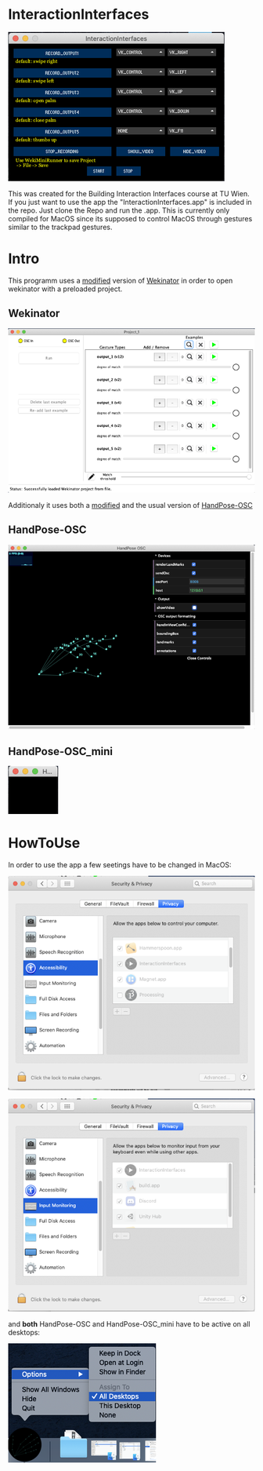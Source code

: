 # InteractionInterfaces
![alt text](https://github.com/flurputzer/InteractionInterfaces/blob/main/Screenshots/MainGui.png?raw=true)

This was created for the Building Interaction Interfaces course at TU Wien.
If you just want to use the app the "InteractionInterfaces.app" is included in the repo. Just clone the Repo and run the .app. This is currently only compiled for MacOS since its supposed to control MacOS through gestures similar to the trackpad gestures.

# Intro
This programm uses a [modified](https://github.com/brannondorsey/wekimini) version of [Wekinator](http://www.wekinator.org/) in order to open wekinator with a preloaded project.

## Wekinator
![alt text](https://github.com/flurputzer/InteractionInterfaces/blob/main/Screenshots/Wekinator.png)

Additionaly it uses both a [modified](https://yoyling.herokuapp.com/https/github.com/gonski/HandPose-OSC) and the usual version of [HandPose-OSC](https://github.com/faaip/HandPose-OSC)


## HandPose-OSC
![alt text](https://github.com/flurputzer/InteractionInterfaces/blob/main/Screenshots/HandPoseLarge.png)

## HandPose-OSC_mini
![alt text](https://github.com/flurputzer/InteractionInterfaces/blob/main/Screenshots/HandPoseSmall.png)

# HowToUse
In order to use the app a few seetings have to be changed in MacOS:

![alt text](https://github.com/flurputzer/InteractionInterfaces/blob/main/Screenshots/Settings1.png)

![alt text](https://github.com/flurputzer/InteractionInterfaces/blob/main/Screenshots/Settings2.png)

and **both** HandPose-OSC and HandPose-OSC_mini have to be active on all desktops:

![alt text](https://github.com/flurputzer/InteractionInterfaces/blob/main/Screenshots/Settings3.png)



